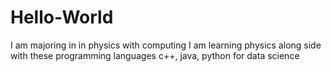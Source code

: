 # Hello-World

I am majoring in in physics with computing 
I am learning physics along side with these programming languages c++, java, python for data science
